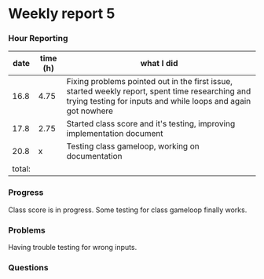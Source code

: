 # Weekly report 5

### Hour Reporting
| **date** | **time (h)** | **what I did** 
| --------- | ----------- | --------- 
| 16.8 | 4.75 | Fixing problems pointed out in the first issue, started weekly report, spent time researching and trying testing for inputs and while loops and again got nowhere
| 17.8 | 2.75 | Started class score and it's testing, improving implementation document
| 20.8 | x | Testing class gameloop, working on documentation
| total: | 

### Progress
Class score is in progress. Some testing for class gameloop finally works.

### Problems
Having trouble testing for wrong inputs.

### Questions
